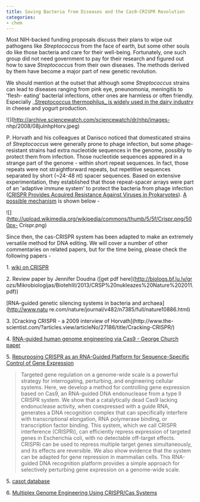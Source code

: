 ```yaml
---
title: Saving Bacteria from Diseases and the Cas9-CRISPR Revolution
categories:
- chem
---
```

Most NIH-backed funding proposals discuss their plans to wipe out pathogens
like _Streptococcus_ from the face of earth, but some other souls do like
those bacteria and care for their well-being. Fortunately, one such group did
not need government to pay for their research and figured out how to save
_Streptococcus_ from their own diseases. The methods derived by them have
become a major part of new genetic revolution.
<!--more-->

We should mention at the outset that although some _Streptococcus_ strains can
lead to diseases ranging from pink eye, pneunomonia, meningitis to 'flesh-
eating' bacterial infections, other ones are harmless or often friendly.
Especially _[Streptococcus thermophilus_ is widely used in the dairy
industry](http://en.wikipedia.org/wiki/Streptococcus_thermophilus) in cheese
and yogurt production.

![](http://archive.sciencewatch.com/sciencewatch/dr/nhp/images-
nhp/2008/08julnhpHorv.jpeg)

P. Horvath and his colleagues at Danisco noticed that domesticated strains of
_Streptococcus_ were generally prone to phage infection, but some phage-
resistant strains had extra nucleotide sequences in the genome, possibly to
protect them from infection. Those nucleotide sequences appeared in a strange
part of the genome - within short repeat sequences. In fact, those repeats
were not straightforward repeats, but repetitive sequences separated by short
(~24-48 nt) spacer sequences. Based on extensive experimentation, they
established that those repeat-spacer arrays were part of an 'adaptive immune
system' to protect the bacteria from phage infection ([CRISPR Provides
Acquired Resistance Against Viruses in
Prokaryotes](https://www.sciencemag.org/content/315/5819/1709)). [A possible
mechanism](http://en.wikipedia.org/wiki/CRISPR) is shown below -

![](http://upload.wikimedia.org/wikipedia/commons/thumb/5/5f/Crispr.png/500px-
Crispr.png)

Since then, the cas-CRISPR system has been adapted to make an extremely
versatile method for DNA editing. We will cover a number of other commentaries
on related papers, but for the time being, please check the following papers -

1\. [wiki on CRISPR](http://en.wikipedia.org/wiki/CRISPR)

2\. Review paper by Jennifer Doudna ([get pdf here](http://biologs.bf.lu.lv/gr
ozs/Mikrobiologijas/BiotehIII/2013/CRSP%20nukleazes%20Nature%202011.pdf))

[RNA-guided genetic silencing systems in bacteria and archaea](http://www.natu
re.com/nature/journal/v482/n7385/full/nature10886.html)

3\. [Cracking CRISPR - a 2009 interview of Horvath](http://www.the-
scientist.com/?articles.view/articleNo/27186/title/Cracking-CRISPR/)

4\. [RNA-guided human genome engineering via Cas9 - George Church
paper](http://europepmc.org/articles/PMC3712628)

5\. [Repurposing CRISPR as an RNA-Guided Platform for Sequence-Specific
Control of Gene
Expression](http://www.cell.com/abstract/S0092-8674\(13\)00211-0)

> Targeted gene regulation on a genome-wide scale is a powerful strategy for
interrogating, perturbing, and engineering cellular systems. Here, we develop
a method for controlling gene expression based on Cas9, an RNA-guided DNA
endonuclease from a type II CRISPR system. We show that a catalytically dead
Cas9 lacking endonuclease activity, when coexpressed with a guide RNA,
generates a DNA recognition complex that can specifically interfere with
transcriptional elongation, RNA polymerase binding, or transcription factor
binding. This system, which we call CRISPR interference (CRISPRi), can
efficiently repress expression of targeted genes in Escherichia coli, with no
detectable off-target effects. CRISPRi can be used to repress multiple target
genes simultaneously, and its effects are reversible. We also show evidence
that the system can be adapted for gene repression in mammalian cells. This
RNA-guided DNA recognition platform provides a simple approach for selectively
perturbing gene expression on a genome-wide scale.

5\. [casot database](http://eendb.zfgenetics.org/casot/)

6\. [Multiplex Genome Engineering Using CRISPR/Cas
Systems](https://www.sciencemag.org/content/339/6121/819)

